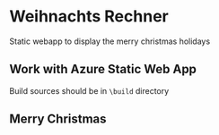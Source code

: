 # Weihnachts Rechner
Static webapp to display the merry christmas holidays

## Work with Azure Static Web App
Build sources should be in `\build` directory 

## Merry Christmas
